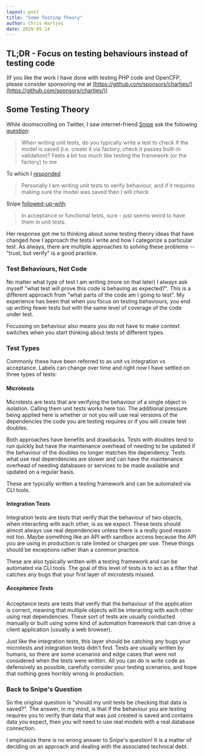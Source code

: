 ```yaml
---
layout: post
title: "Some Testing Theory"
author: Chris Hartjes
date: 2020-05-14
---
```


## TL;DR - Focus on testing behaviours instead of testing code 

(If you like the work I have done with testing PHP code and OpenCFP, please consider sponsoring me at
[https://github.com/sponsors/chartjes/](https://github.com/sponsors/chartjes/))

## Some Testing Theory 

While doomscrolling on Twitter, I saw internet-friend [Snipe](https://twitter.com/snipeyhead)
ask the following [question](https://twitter.com/snipeyhead/status/1260814028500119552?s=20):

> When writing unit tests, do you typically write a test to check if the model is saved (i.e. create it via factory, check it passes built-in validation)? Feels a bit too much like testing the framework (or the factory) to me

To which I [responded](https://twitter.com/grmpyprogrammer/status/1260883985670057984?s=20)

> Personally I am writing unit tests to verify behaviour, and if it requires making sure the model was saved then I will check

Snipe [followed-up-with](https://twitter.com/snipeyhead/status/1260884210736234497?s=20):

> In acceptance or functional tests, sure - just seems weird to have them in unit tests.

Her response got me to thinking about some testing theory ideas that have changed how
I approach the tests I write and how I categorize a particular test. As always, there
are multiple approaches to solving these problems -- "trust, but verify" is a good
practice.

### Test Behaviours, Not Code

No matter what type of test I am writing (more on that later) I always ask myself "what
test will prove this code is behaving as expected?". This is a different approach from
"what parts of the code am I going to test". My experience has been that when you focus
on testing behaviours, you end up writing fewer tests but with the same level of coverage
of the code under test. 

Focussing on behaviour also means you do not have to make context switches when you start
thinking about tests of different types.

### Test Types

Commonly these have been referred to as unit vs integration vs acceptance. Labels can change over time
and right now I have settled on three types of tests:

#### Microtests

Microtests are tests that are verifying the behaviour of a single object in isolation. Calling
them unit tests works here too. The additional pressure being applied here is whether or not
you will use real versions of the dependencies the code you are testing requires or if you
will create test doubles. 

Both approaches have benefits and drawbacks. Tests with doubles tend to run quickly but have
the maintenance overhead of needing to be updated if the behaviour of the doubles no longer
matches the dependency. Tests what use real dependencies are slower and can have the maintenance
overhead of needing databases or services to be made available and updated on a regular basis.

These are typically written a testing framework and can be automated via CLI tools.

#### Integration Tests

Integration tests are tests that verify that the behaviour of two objects, when interacting with
each other, is as we expect. These tests should almost always use real dependencies unless
there is a really good reason not too. Maybe something like an API with sandbox access because
the API you are using in production is rate limited or charges per use. These things should
be exceptions rather than a common practice.

These are also typically written with a testing framework and can be automated via CLI tools.
The goal of this level of tests is to act as a filter that catches any bugs that your first
layer of microtests missed.

##### Acceptance Tests

Acceptance tests are tests that verify that the behaviour of the application is correct, meaning
that multiple objects will be interacting with each other using real dependencies. These sort
of tests are usually conducted manually or built using some kind of automation framework that
can drive a client application (usually a web browser).

Just like the integration tests, this layer should be catching any bugs your microtests and
integration tests didn't find. Tests are usually written by humans, so there are some scenarios
and edge cases that were not considered when the tests were written. All you can do is write
code as defensively as possible, carefully consider your testing scenarios, and hope that
nothing goes horribly wrong in production.

### Back to Snipe's Question

So the original question is "should my unit tests be checking that data is saved?". The answer,
in my mind, is that if the behaviour you are testing requires you to verify that data that was
just created is saved and contains data you expect, then you will need to use real models with 
a real database connection. 

I emphasize there is no wrong answer to Snipe's question! It is a matter of deciding on an approach
and dealing with the associated technical debt.
